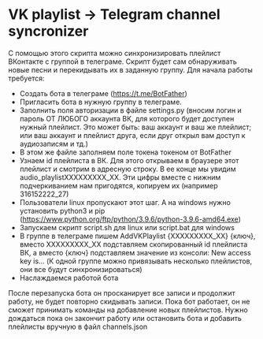 # VK playlist -> Telegram channel syncronizer

С помощью этого скрипта можно синхронизировать плейлист ВКонтакте с группой в телеграме. Скрипт будет сам обнаруживать новые песни и перекидывать их в заданную группу. 
Для начала работы требуется:
- Создать бота в телеграме (https://t.me/BotFather)
- Пригласить бота в нужную группу в телеграме.
- Заполнить поля авторизации в файле settings.py (вносим логин и пароль ОТ ЛЮБОГО аккаунта ВК, для которого будет доступен нужный плейлист. Это может быть: ваш аккаунт и ваш же плейлист; или ваш аккаунт и плейлист друга, если друг открыл вам доступ к аудиозаписям и тд.)
- В этом же файле заполняем поле токена токеном от BotFather
- Узнаем id плейлиста в ВК. Для этого открываем в браузере этот плейлист и смотрим в адресную строку. В ее конце мы увидим audio_playlistХХХХХХХХХ_ХХ. Эти цифры вместе с нижним подчеркиванием нам пригодятся, копируем их (например 316152222_27)
- Пользователи linux пропускают этот шаг. А на windows нужно установить python3 и pip (https://www.python.org/ftp/python/3.9.6/python-3.9.6-amd64.exe)
- Запускаем скрипт script.sh для linux или script.bat для windows
- В группе в телеграме пишем AddVKPlaylist {ХХХХХХХХХ_ХХ} {ключ}, вместо ХХХХХХХХХ_ХХ подставляем скопированный id плейлиста ВК, а вместо {ключ} подставляем значение из консоли: New access key is... (К одной группе можно привязывать несколько плейлистов, они все будут синхронизироваться)
- Наслаждаемся работой бота

После перезапуска бота он просканирует все записи и продолжит работу, не будет повторно скидывать записи.
Пока бот работает, он не сможет принимать команды на добавление новых плейлистов. Нужно дождаться пока он закончит работу или остановить бота и добавить плейлисты вручную в файл channels.json

